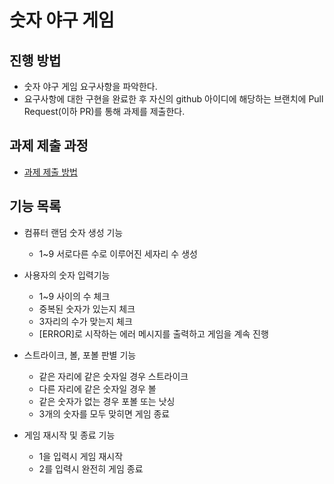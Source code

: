# 숫자 야구 게임

## 진행 방법

* 숫자 야구 게임 요구사항을 파악한다.
* 요구사항에 대한 구현을 완료한 후 자신의 github 아이디에 해당하는 브랜치에 Pull Request(이하 PR)를 통해 과제를 제출한다.

## 과제 제출 과정

* [과제 제출 방법](https://github.com/next*step/nextstep*docs/tree/master/precourse)

## 기능 목록

* 컴퓨터 랜덤 숫자 생성 기능
    * 1~9 서로다른 수로 이루어진 세자리 수 생성


* 사용자의 숫자 입력기능
    * 1~9 사이의 수 체크
    * 중복된 숫자가 있는지 체크
    * 3자리의 수가 맞는지 체크
    * [ERROR]로 시작하는 에러 메시지를 출력하고 게임을 계속 진행


* 스트라이크, 볼, 포볼 판별 기능
    * 같은 자리에 같은 숫자일 경우 스트라이크
    * 다른 자리에 같은 숫자일 경우 볼
    * 같은 숫자가 없는 경우 포볼 또는 낫싱
    * 3개의 숫자를 모두 맞히면 게임 종료


* 게임 재시작 및 종료 기능
    * 1을 입력시 게임 재시작
    * 2를 입력시 완전히 게임 종료
